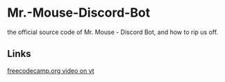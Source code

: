 # Mr.-Mouse-Discord-Bot
the official source code of Mr. Mouse - Discord Bot, and how to rip us off.

## Links
[freecodecamp.org video on yt](https://www.youtube.com/watch?v=SPTfmiYiuok)